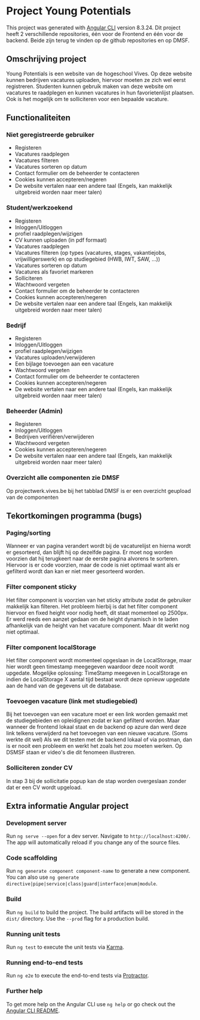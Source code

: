 # Project Young Potentials

This project was generated with [Angular CLI](https://github.com/angular/angular-cli) version 8.3.24.
Dit project heeft 2 verschillende repositories, één voor de Frontend en één voor de backend. Beide zijn terug te vinden op de github repositories en op DMSF.

## Omschrijving project

Young Potentials is een website van de hogeschool Vives. Op deze website kunnen bedrijven vacatures uploaden, hiervoor moeten ze zich wel eerst registreren. Studenten kunnen gebruik maken van deze website om vacatures te raadplegen en kunnen vacatures in hun favorietenlijst plaatsen. Ook is het mogelijk om te solliciteren voor een bepaalde vacature.

## Functionaliteiten
### Niet geregistreerde gebruiker
- Registeren
- Vacatures raadplegen
- Vacatures filteren
- Vacatures sorteren op datum
- Contact formulier om de beheerder te contacteren
- Cookies kunnen accepteren/negeren
- De website vertalen naar een andere taal (Engels, kan makkelijk uitgebreid worden naar meer talen)

### Student/werkzoekend
- Registeren
- Inloggen/Uitloggen
- profiel raadplegen/wijzigen
- CV kunnen uploaden (in pdf formaat)
- Vacatures raadplegen
- Vacatures filteren (op types (vacatures, stages, vakantiejobs, vrijwilligerswerk) en op studiegebied (HWB, IWT, SAW, ...))
- Vacatures sorteren op datum
- Vacatures als favoriet markeren
- Solliciteren
- Wachtwoord vergeten
- Contact formulier om de beheerder te contacteren
- Cookies kunnen accepteren/negeren
- De website vertalen naar een andere taal (Engels, kan makkelijk uitgebreid worden naar meer talen)

### Bedrijf
- Registeren
- Inloggen/Uitloggen
- profiel raadplegen/wijzigen
- Vacatures uploaden/verwijderen
- Een bijlage toevoegen aan een vacature
- Wachtwoord vergeten
- Contact formulier om de beheerder te contacteren
- Cookies kunnen accepteren/negeren
- De website vertalen naar een andere taal (Engels, kan makkelijk uitgebreid worden naar meer talen)

### Beheerder (Admin)
- Registeren
- Inloggen/Uitloggen
- Bedrijven verifiëren/verwijderen
- Wachtwoord vergeten
- Cookies kunnen accepteren/negeren
- De website vertalen naar een andere taal (Engels, kan makkelijk uitgebreid worden naar meer talen)

### Overzicht alle componenten zie DMSF
Op projectwerk.vives.be bij het tabblad DMSF is er een overzicht geupload van de componenten

## Tekortkomingen programma (bugs)
### Paging/sorting
Wanneer er van pagina verandert wordt bij de vacaturelijst en hierna wordt er gesorteerd, dan blijft hij op dezelfde pagina. Er moet nog worden voorzien dat hij terugkeert naar de eerste pagina alvorens te sorteren. Hiervoor is er code voorzien, maar de code is niet optimaal want als er gefilterd wordt dan kan er niet meer gesorteerd worden.

### Filter component sticky
Het filter component is voorzien van het sticky attribute zodat de gebruiker makkelijk kan filteren. Het probleem hierbij is dat het filter component hiervoor en fixed height voor nodig heeft, dit staat momenteel op 2500px. Er werd reeds een aanzet gedaan om de height dynamisch in te laden afhankelijk van de height van het vacature component. Maar dit werkt nog niet optimaal.

### Filter component localStorage
Het filter component wordt momenteel opgeslaan in de LocalStorage, maar hier wordt geen timestamp meegegeven waardoor deze nooit wordt upgedate. Mogelijke oplossing: TimeStamp meegeven in LocalStorage en indien de LocalStorage X aantal tijd bestaat wordt deze opnieuw upgedate aan de hand van de gegevens uit de database.

### Toevoegen vacature (link met studiegebied)
Bij het toevoegen van een vacature moet er een link worden gemaakt met de studiegebieden en opleidignen zodat er kan gefilterd worden. 
Maar wanneer de frontend lokaal staat en de backend op azure dan werd deze link telkens verwijderd na het toevoegen van een nieuwe vacature. (Soms werkte dit wel)
Als we dit testen met de backend lokaal of via postman, dan is er nooit een probleem en werkt het zoals het zou moeten werken. Op DSMSF staan er video's die dit fenomeen illustreren.

### Solliciteren zonder CV
In stap 3 bij de sollicitatie popup kan de stap worden overgeslaan zonder dat er een CV wordt upgeload.

## Extra informatie Angular project
### Development server

Run `ng serve --open` for a dev server. Navigate to `http://localhost:4200/`. The app will automatically reload if you change any of the source files.

### Code scaffolding

Run `ng generate component component-name` to generate a new component. You can also use `ng generate directive|pipe|service|class|guard|interface|enum|module`.

### Build

Run `ng build` to build the project. The build artifacts will be stored in the `dist/` directory. Use the `--prod` flag for a production build.

### Running unit tests

Run `ng test` to execute the unit tests via [Karma](https://karma-runner.github.io).

### Running end-to-end tests

Run `ng e2e` to execute the end-to-end tests via [Protractor](http://www.protractortest.org/).

### Further help

To get more help on the Angular CLI use `ng help` or go check out the [Angular CLI README](https://github.com/angular/angular-cli/blob/master/README.md).
